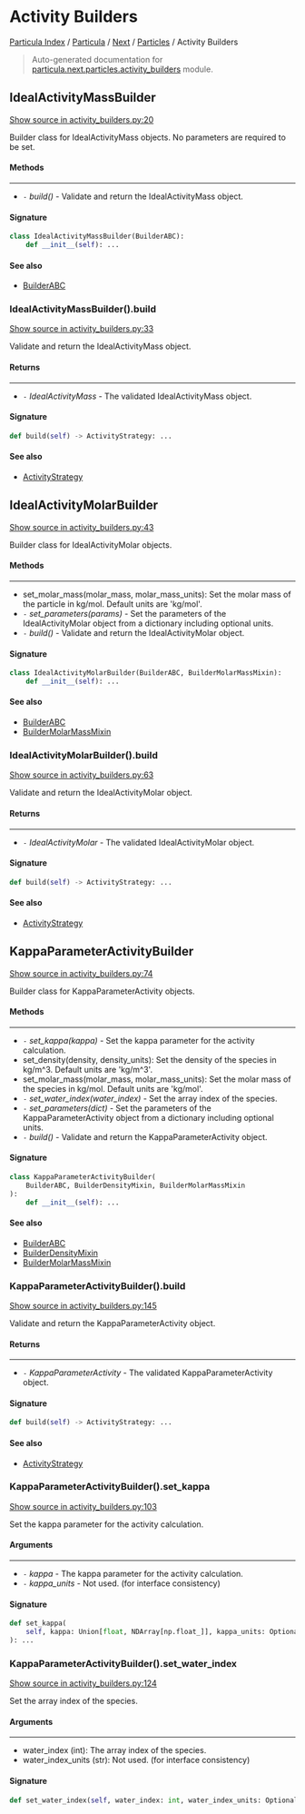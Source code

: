 # Activity Builders

[Particula Index](../../../README.md#particula-index) / [Particula](../../index.md#particula) / [Next](../index.md#next) / [Particles](./index.md#particles) / Activity Builders

> Auto-generated documentation for [particula.next.particles.activity_builders](../../../../../particula/next/particles/activity_builders.py) module.

## IdealActivityMassBuilder

[Show source in activity_builders.py:20](../../../../../particula/next/particles/activity_builders.py#L20)

Builder class for IdealActivityMass objects. No parameters are required
to be set.

#### Methods

--------
- `-` *build()* - Validate and return the IdealActivityMass object.

#### Signature

```python
class IdealActivityMassBuilder(BuilderABC):
    def __init__(self): ...
```

#### See also

- [BuilderABC](../abc_builder.md#builderabc)

### IdealActivityMassBuilder().build

[Show source in activity_builders.py:33](../../../../../particula/next/particles/activity_builders.py#L33)

Validate and return the IdealActivityMass object.

#### Returns

-------
- `-` *IdealActivityMass* - The validated IdealActivityMass object.

#### Signature

```python
def build(self) -> ActivityStrategy: ...
```

#### See also

- [ActivityStrategy](./activity_strategies.md#activitystrategy)



## IdealActivityMolarBuilder

[Show source in activity_builders.py:43](../../../../../particula/next/particles/activity_builders.py#L43)

Builder class for IdealActivityMolar objects.

#### Methods

--------
- set_molar_mass(molar_mass, molar_mass_units): Set the molar mass of the
    particle in kg/mol. Default units are 'kg/mol'.
- `-` *set_parameters(params)* - Set the parameters of the IdealActivityMolar
    object from a dictionary including optional units.
- `-` *build()* - Validate and return the IdealActivityMolar object.

#### Signature

```python
class IdealActivityMolarBuilder(BuilderABC, BuilderMolarMassMixin):
    def __init__(self): ...
```

#### See also

- [BuilderABC](../abc_builder.md#builderabc)
- [BuilderMolarMassMixin](../abc_builder.md#buildermolarmassmixin)

### IdealActivityMolarBuilder().build

[Show source in activity_builders.py:63](../../../../../particula/next/particles/activity_builders.py#L63)

Validate and return the IdealActivityMolar object.

#### Returns

-------
- `-` *IdealActivityMolar* - The validated IdealActivityMolar object.

#### Signature

```python
def build(self) -> ActivityStrategy: ...
```

#### See also

- [ActivityStrategy](./activity_strategies.md#activitystrategy)



## KappaParameterActivityBuilder

[Show source in activity_builders.py:74](../../../../../particula/next/particles/activity_builders.py#L74)

Builder class for KappaParameterActivity objects.

#### Methods

--------
- `-` *set_kappa(kappa)* - Set the kappa parameter for the activity calculation.
- set_density(density, density_units): Set the density of the species in
    kg/m^3. Default units are 'kg/m^3'.
- set_molar_mass(molar_mass, molar_mass_units): Set the molar mass of the
    species in kg/mol. Default units are 'kg/mol'.
- `-` *set_water_index(water_index)* - Set the array index of the species.
- `-` *set_parameters(dict)* - Set the parameters of the KappaParameterActivity
    object from a dictionary including optional units.
- `-` *build()* - Validate and return the KappaParameterActivity object.

#### Signature

```python
class KappaParameterActivityBuilder(
    BuilderABC, BuilderDensityMixin, BuilderMolarMassMixin
):
    def __init__(self): ...
```

#### See also

- [BuilderABC](../abc_builder.md#builderabc)
- [BuilderDensityMixin](../abc_builder.md#builderdensitymixin)
- [BuilderMolarMassMixin](../abc_builder.md#buildermolarmassmixin)

### KappaParameterActivityBuilder().build

[Show source in activity_builders.py:145](../../../../../particula/next/particles/activity_builders.py#L145)

Validate and return the KappaParameterActivity object.

#### Returns

-------
- `-` *KappaParameterActivity* - The validated KappaParameterActivity object.

#### Signature

```python
def build(self) -> ActivityStrategy: ...
```

#### See also

- [ActivityStrategy](./activity_strategies.md#activitystrategy)

### KappaParameterActivityBuilder().set_kappa

[Show source in activity_builders.py:103](../../../../../particula/next/particles/activity_builders.py#L103)

Set the kappa parameter for the activity calculation.

#### Arguments

----
- `-` *kappa* - The kappa parameter for the activity calculation.
- `-` *kappa_units* - Not used. (for interface consistency)

#### Signature

```python
def set_kappa(
    self, kappa: Union[float, NDArray[np.float_]], kappa_units: Optional[str] = None
): ...
```

### KappaParameterActivityBuilder().set_water_index

[Show source in activity_builders.py:124](../../../../../particula/next/particles/activity_builders.py#L124)

Set the array index of the species.

#### Arguments

----
- water_index (int): The array index of the species.
- water_index_units (str): Not used. (for interface consistency)

#### Signature

```python
def set_water_index(self, water_index: int, water_index_units: Optional[str] = None): ...
```
